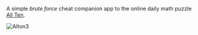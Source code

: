 A simple *brute force* cheat companion app to the online daily math puzzle <a href="https://beastacademy.com/all-ten">All Ten</a>.

![Alton3](https://github.com/apnance/Alton/assets/4925726/926abd39-2ccc-4df3-b18e-2a5784d52746)
